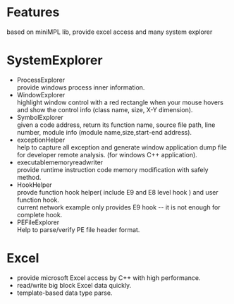 # Features
based on miniMPL lib,  provide excel access and many system explorer

# SystemExplorer
- ProcessExplorer  
  provide windows process inner information.  
- WindowExplorer  
  highlight window control with a red rectangle when your mouse hovers and show the control info (class name, size, X-Y dimension).
- SymbolExplorer  
  given a code address, return its function name, source file path, line number, module info (module name,size,start-end address).
- exceptionHelper  
  help to capture all exception and generate window application dump file for developer remote analysis. (for windows C++ application).
- executablememoryreadwriter  
  provide runtime instruction code memory modification with safely method.
- HookHelper  
  provde function hook helper( include E9 and E8 level hook ) and user function hook.  
  current network example only provides E9 hook  -- it is not enough for complete hook.  
- PEFileExplorer  
  Help to parse/verify PE file header format.  

# Excel
- provide microsoft Excel access by C++ with high performance.
- read/write big block Excel data quickly.
- template-based data type parse.
